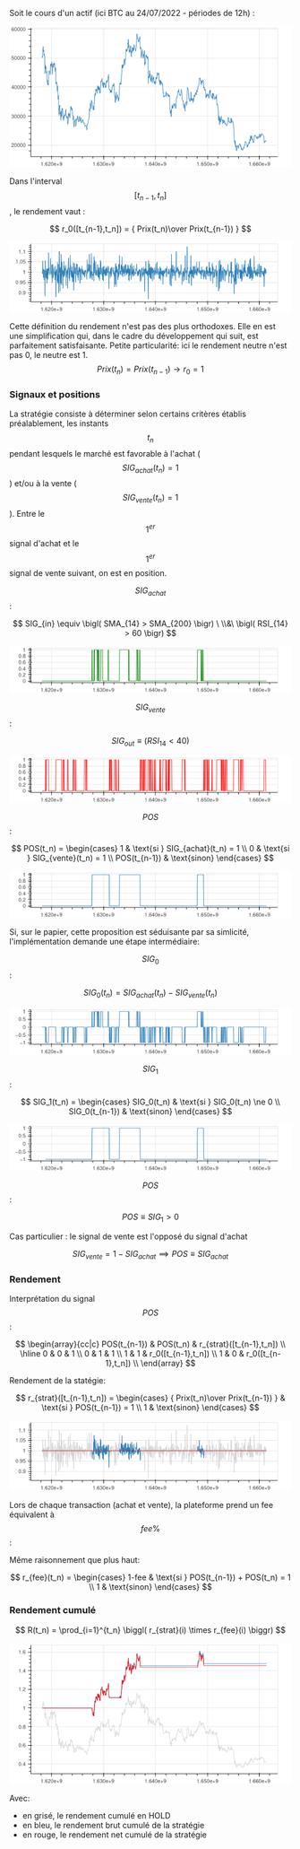 Soit le cours d'un actif (ici BTC au 24/07/2022 - périodes de 12h) : 

<p align="center"><img src="img/bokeh_plot.png" /></p>
 
Dans l'interval $$[t_{n-1},t_n]$$, le rendement vaut : 

$$ r_0([t_{n-1},t_n]) = { Prix(t_n)\over Prix(t_{n-1}) } $$
 
<p align="center"><img src="img/bokeh_plot-1.png" /></p>

Cette définition du rendement n'est pas des plus orthodoxes. Elle en est une simplification qui, dans le cadre du développement qui suit, est parfaitement satisfaisante. Petite particularité: ici le rendement neutre n'est pas 0, le neutre est 1. $$Prix(t_n) = Prix(t_{n-1}) \rightarrow r_0 = 1$$
 
 <h3> Signaux et positions </h3>
 
La stratégie consiste à déterminer selon certains critères établis préalablement, les instants $$t_n$$ pendant lesquels le marché est favorable à l'achat ($$SIG_{achat}(t_n) = 1$$) et/ou à la vente ($$SIG_{vente}(t_n) = 1$$). Entre le $$1^{er}$$ signal d'achat et le $$1^{er}$$ signal de vente suivant, on est en position.

$$SIG_{achat}$$ :

$$ SIG_{in} \equiv \bigl( SMA_{14} > SMA_{200} \bigr) \ \\&\  \bigl( RSI_{14} > 60 \bigr) $$

<p align="center"><img src="img/bokeh_plot-2.png" /></p>

$$SIG_{vente}$$ :

$$ SIG_{out} \equiv \big( RSI_{14} < 40 \big) $$

<p align="center"><img src="img/bokeh_plot-3.png" /></p>

$$POS$$ :

$$
POS(t_n) = \begin{cases}
1 & \text{si } SIG_{achat}(t_n) = 1 \\
0 & \text{si } SIG_{vente}(t_n) = 1 \\
POS(t_{n-1}) & \text{sinon} 
\end{cases} 
$$

<p align="center"><img src="img/bokeh_plot-6.png" /></p>

Si, sur le papier, cette proposition est séduisante par sa simlicité, l'implémentation demande une étape intermédiaire:

$$SIG_0$$ :

$$ SIG_0(t_n) = SIG_{achat}(t_n) - SIG_{vente}(t_n) $$

<p align="center"><img src="img/bokeh_plot-4.png" /></p>

$$SIG_1$$ :

$$
SIG_1(t_n) = 
\begin{cases} 
SIG_0(t_n) & \text{si } SIG_0(t_n) \ne 0 \\
SIG_0(t_{n-1}) & \text{sinon}
\end{cases} 
$$

<p align="center"><img src="img/bokeh_plot-5.png" /></p>

$$POS$$ :

$$ POS \equiv SIG_1 > 0 $$

Cas particulier : le signal de vente est l'opposé du signal d'achat

$$ SIG_{vente} = 1 - SIG_{achat} \implies POS \equiv SIG_{achat} $$

<h3> Rendement </h3>

Interprétation du signal $$POS$$:

$$
\begin{array}{cc|c}
POS(t_{n-1}) & POS(t_n) & r_{strat}([t_{n-1},t_n]) \\ 
\hline
0 & 0 & 1 \\
0 & 1 & 1 \\
1 & 1 & r_0([t_{n-1},t_n]) \\
1 & 0 & r_0([t_{n-1},t_n]) \\
\end{array}
$$

Rendement de la statégie:

$$
r_{strat}([t_{n-1},t_n]) = \begin{cases}
{ Prix(t_n)\over Prix(t_{n-1}) } & \text{si } POS(t_{n-1}) = 1 \\
1 & \text{sinon} 
\end{cases}
$$

<p align="center"><img src="img/bokeh_plot-7.png" /></p>

Lors de chaque transaction (achat et vente), la plateforme prend un fee équivalent à $$fee \%$$:

Même raisonnement que plus haut:

$$
r_{fee}(t_n) = 
\begin{cases} 
1-fee & \text{si } POS(t_{n-1}) + POS(t_n) = 1 \\
1 & \text{sinon}
\end{cases}
$$

<h3> Rendement cumulé </h3>

$$ R(t_n) = \prod_{i=1}^{t_n} \biggl( r_{strat}(i) \times r_{fee}(i) \biggr) $$

<p align="center"><img src="img/bokeh_plot-8.png" /></p>

Avec:
  * en grisé, le rendement cumulé en HOLD
  * en bleu, le rendement brut cumulé de la stratégie
  * en rouge, le rendement net cumulé de la stratégie 
